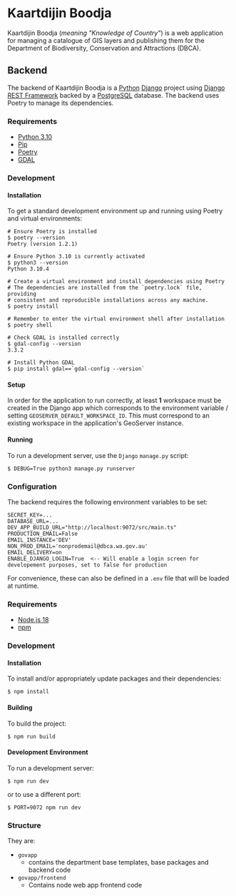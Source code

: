 # Kaartdijin Boodja
Kaartdijin Boodja (_meaning "Knowledge of Country"_) is a web application for managing a catalogue of GIS layers and
publishing them for the Department of Biodiversity, Conservation and Attractions (DBCA).

## Backend
The backend of Kaartdijin Boodja is a [Python](https://www.python.org/) [Django](https://www.djangoproject.com/) project
using [Django REST Framework](https://www.django-rest-framework.org/) backed by a [PostgreSQL](https://www.postgresql.org/)
database. The backend uses Poetry to manage its dependencies.

### Requirements
* [Python 3.10](https://www.python.org/downloads/release/python-3100/)
* [Pip](https://pypi.org/project/pip/)
* [Poetry](https://python-poetry.org/)
* [GDAL](https://gdal.org/download.html)

### Development
#### Installation
To get a standard development environment up and running using Poetry and virtual environments:
```shell
# Ensure Poetry is installed
$ poetry --version
Poetry (version 1.2.1)

# Ensure Python 3.10 is currently activated
$ python3 --version
Python 3.10.4

# Create a virtual environment and install dependencies using Poetry
# The dependencies are installed from the `poetry.lock` file, providing
# consistent and reproducible installations across any machine.
$ poetry install

# Remember to enter the virtual environment shell after installation
$ poetry shell

# Check GDAL is installed correctly
$ gdal-config --version
3.3.2

# Install Python GDAL
$ pip install gdal==`gdal-config --version`
```

#### Setup
In order for the application to run correctly, at least **1** workspace must
be created in the Django app which corresponds to the environment variable /
setting `GEOSERVER_DEFAULT_WORKSPACE_ID`. This must correspond to an existing
workspace in the application's GeoServer instance.

#### Running
To run a development server, use the `Django` `manage.py` script:
```shell
$ DEBUG=True python3 manage.py runserver
```

### Configuration
The backend requires the following environment variables to be set:
```shell
SECRET_KEY=...
DATABASE_URL=...
DEV_APP_BUILD_URL="http://localhost:9072/src/main.ts"
PRODUCTION_EMAIL=False
EMAIL_INSTANCE='DEV'
NON_PROD_EMAIL='nonprodemail@dbca.wa.gov.au'
EMAIL_DELIVERY=on
ENABLE_DJANGO_LOGIN=True  <-- Will enable a login screen for developement purposes, set to false for production
```
For convenience, these can also be defined in a `.env` file that will be loaded at runtime.

### Requirements
* [Node.js 18](https://nodejs.org/en/blog/release/v18.0.0/)
* [npm](https://www.npmjs.com/)

### Development
#### Installation
To install and/or appropriately update packages and their dependencies:
```shell
$ npm install
```

#### Building
To build the project:
```shell
$ npm run build
```

#### Development Environment
To run a development server:
```shell
$ npm run dev
```
or to use a different port:
```shell
$ PORT=9072 npm run dev
```

### Structure
They are:
- `govapp`
  - contains the department base templates, base packages and backend code
- `govapp/frontend` 
  - Contains node web app frontend code
